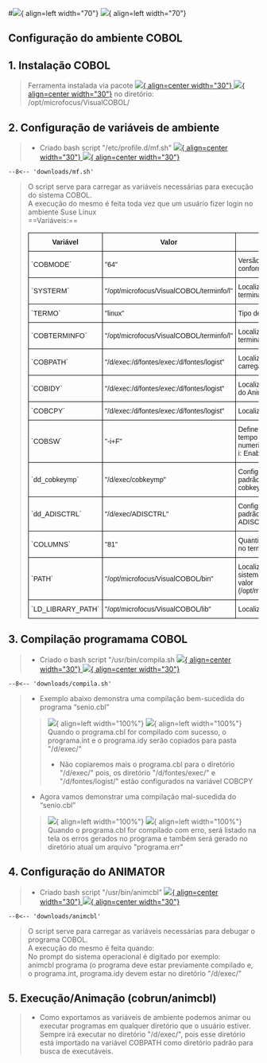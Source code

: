 #![](imgs/profarma_distribuicao.png#only-light){ align=left width="70"} ![](imgs/profarma_distribuicao-w.png#only-dark){ align=left width="70"}
## Configuração do ambiente COBOL
## 1. Instalação COBOL
   >Ferramenta instalada via pacote [![](imgs/download.png#only-light){ align=center width="30"} ![](imgs/download.png#only-dark){ align=center width="30"}](downloads/setup_visualcobol_devhub_8.0_patchupdate05_318651_suse_x64 "download") no diretório:  
   >/opt/microfocus/VisualCOBOL/


## 2. Configuração de variáveis de ambiente
   >* Criado bash script "/etc/profile.d/mf.sh" [![](imgs/download.png#only-light){ align=center width="30"} ![](imgs/download.png#only-dark){ align=center width="30"}](downloads/mf.sh "download")  
   ``` title="SCRIPT"
   --8<-- 'downloads/mf.sh'
   ```
   > O script serve para carregar as variáveis necessárias para execução do sistema COBOL.   
   > A execução do mesmo é feita toda vez que um usuário fizer login no ambiente Suse Linux  
   >==Variáveis:==  
   >  
   ><style type="text/css">
   >.tg  {border-collapse:collapse;border-spacing:0;}
   >.tg td{border-color:black;border-style:solid;border-width:1px;font-family:Arial, sans-serif;font-size:14px;
   >  overflow:hidden;padding:10px 5px;word-break:normal;}
   >.tg th{border-color:black;border-style:solid;border-width:1px;font-family:Arial, sans-serif;font-size:14px;
   >  font-weight:normal;overflow:hidden;padding:10px 5px;word-break:normal;}
   >.tg .tg-c3ow{border-color:inherit;text-align:center;vertical-align:top}
   >.tg .tg-0pky{border-color:inherit;text-align:left;vertical-align:top}
   ></style>
   ><table class="tg">
   ><thead>
   >  <tr>
   >    <th width="25%"><span style="font-weight:bold">Variável</th>
   >    <th width="30%"><span style="font-weight:bold">Valor</th>
   >    <th width="45%"><span style="font-weight:bold">Resumo</th>
   >  </tr>
   ></thead>
   ><tbody>
   >  <tr>
   >    <td>`COBMODE`</td>
   >    <td>"64"</td>
   >    <td>Versão pode ser 32 ou 64 bits, conforme o sistema operacional</td>
   >  </tr>
   >  <tr>
   >    <td>`SYSTERM`</td>
   >    <td>"/opt/microfocus/VisualCOBOL/terminfo/l"</td>
   >    <td>Localiza o banco de dados de terminal do sistema operacional</td>
   >  </tr>
   >  <tr>
   >    <td>`TERMO`</td>
   >    <td>"linux"</td>
   >    <td>Tipo de terminal</td>
   >  </tr>
   >  <tr>
   >    <td>`COBTERMINFO`</td>
   >    <td>"/opt/microfocus/VisualCOBOL/terminfo/l"</td>
   >    <td>Localiza o banco de dados de terminal do COBOL</td>
   >  </tr>
   >  <tr>
   >    <td>`COBPATH`</td>
   >    <td>"/d/exec:/d/fontes/exec:/d/fontes/logist"</td>
   >    <td>Localiza programas para carregamento dinâmico</td>
   >  </tr>
   >  <tr>
   >    <td>`COBIDY`</td>
   >    <td>"/d/exec:/d/fontes/exec:/d/fontes/logist"</td>
   >    <td>Localiza arquivos de informações do Animator (.idy)</td>
   >  </tr>
   >  <tr>
   >    <td>`COBCPY`</td>
   >    <td>"/d/exec:/d/fontes/exec:/d/fontes/logist"</td>
   >    <td>Localiza arquivos de cópia</td>
   >  </tr>
   >  <tr>
   >    <td>`COBSW`</td>
   >    <td>"-i+F"</td>
   >    <td>Define as chaves do sistema em tempo de execução (F: Validate numeric data in intermediate code, i: Enable keyboard interrupts)</td>
   >  </tr>
   >  <tr>
   >    <td>`dd_cobkeymp`</td>
   >    <td>"/d/exec/cobkeymp"</td>
   >    <td>Configuração de localização padrão do arquivo de configuração cobkeymp</td>
   >  </tr>
   >  <tr>
   >    <td>`dd_ADISCTRL`</td>
   >    <td>"/d/exec/ADISCTRL"</td>
   >    <td>Configuração de localização padrão do arquivo de configuração ADISCTRL</td>
   >  </tr>
   >  <tr>
   >    <td>`COLUMNS`</td>
   >    <td>"81"</td>
   >    <td>Quantidade de colunanas exibidas no terminal</td>
   >  </tr>
   >  <tr>
   >    <td>`PATH`</td>
   >    <td>"/opt/microfocus/VisualCOBOL/bin"</td>
   >    <td>Localiza os executaveis do sistema operacional, incluído o valor (/opt/microfocus/VisualCOBOL/bin)</td>
   >  </tr>
   >  <tr>
   >    <td>`LD_LIBRARY_PATH`</td>
   >    <td>"/opt/microfocus/VisualCOBOL/lib"</td>
   >    <td>Localiza as bibliotecas</td>
   >  </tr>
   ></tbody>
   ></table>
   
## 3. Compilação programama COBOL  
   >* Criado o bash script "/usr/bin/compila.sh [![](imgs/download.png#only-light){ align=center width="30"} ![](imgs/download.png#only-dark){ align=center width="30"}](downloads/compila.sh "download")      
   ``` title="SCRIPT"
   --8<-- 'downloads/compila.sh'
   ```

   >* Exemplo abaixo demonstra uma compilação bem-sucedida do programa “senio.cbl”  
   >> ![](imgs/compilacaoOK.png#only-light){ align=left  width="100%"} ![](imgs/compilacaoOK.png#only-dark){ align=left  width="100%"}  
   >> Quando o programa.cbl for compilado com sucesso, o programa.int e o programa.idy serão copiados para pasta "/d/exec/"  
   >>* Não copiaremos mais o programa.cbl para o diretório "/d/exec/" pois, os diretório "/d/fontes/exec/" e "/d/fontes/logist/" estão configurados na variável COBCPY  
   >* Agora vamos demonstrar uma compilação mal-sucedida do “senio.cbl”  
   >> ![](imgs/compilacaoERRO.png#only-light){ align=left  width="100%"} ![](imgs/compilacaoERRO.png#only-dark){ align=left  width="100%"}  
   >> Quando o programa.cbl for compilado com erro, será listado na tela os erros gerados no programa e também será gerado no diretório atual um arquivo "programa.err"  
   
## 4. Configuração do ANIMATOR
   >* Criado bash script "/usr/bin/animcbl" [![](imgs/download.png#only-light){ align=center width="30"} ![](imgs/download.png#only-dark){ align=center width="30"}](downloads/animcbl "download")  
   ``` title="SCRIPT"
   --8<-- 'downloads/animcbl'
   ```
   > O script serve para carregar as variáveis necessárias para debugar o programa COBOL.   
   > A execução do mesmo é feita quando:  
   > No prompt do sistema operacional é digitado por exemplo:  
   > animcbl programa (o programa deve estar previamente compilado e, o programa.int, programa.idy devem estar no diretório "/d/exec/"   
   
## 5. Execução/Animação (cobrun/animcbl)
   >* Como exportamos as variáveis de ambiente podemos animar ou executar programas em qualquer diretório que o usuário estiver.  
   > Sempre irá executar no diretório "/d/exec/", pois esse diretório está importado na variável COBPATH como diretório padrão para busca de executáveis.   